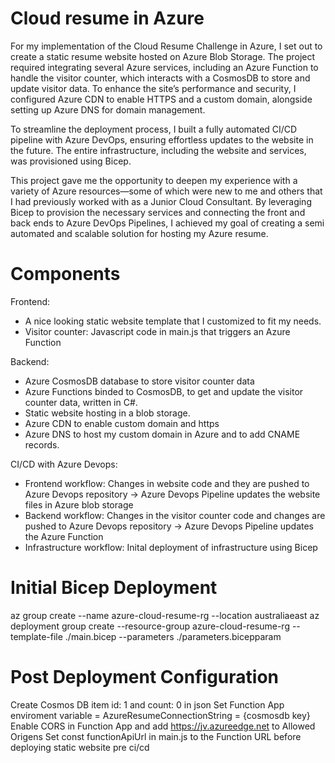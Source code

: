 # Cloud resume in Azure
For my implementation of the Cloud Resume Challenge in Azure, I set out to create a static resume website hosted on Azure Blob Storage. The project required integrating several Azure services, including an Azure Function to handle the visitor counter, which interacts with a CosmosDB to store and update visitor data. To enhance the site’s performance and security, I configured Azure CDN to enable HTTPS and a custom domain, alongside setting up Azure DNS for domain management.

To streamline the deployment process, I built a fully automated CI/CD pipeline with Azure DevOps, ensuring effortless updates to the website in the future. The entire infrastructure, including the website and services, was provisioned using Bicep.

This project gave me the opportunity to deepen my experience with a variety of Azure resources—some of which were new to me and others that I had previously worked with as a Junior Cloud Consultant. By leveraging Bicep to provision the necessary services and connecting the front and back ends to Azure DevOps Pipelines, I achieved my goal of creating a semi automated and scalable solution for hosting my Azure resume.

# Components
Frontend:
- A nice looking static website template that I customized to fit my needs.
- Visitor counter: Javascript code in main.js that triggers an Azure Function

Backend:
- Azure CosmosDB database to store visitor counter data
- Azure Functions binded to CosmosDB, to get and update the visitor counter data, written in C#.
- Static website hosting in a blob storage.
- Azure CDN to enable custom domain and https
- Azure DNS to host my custom domain in Azure and to add CNAME records.

CI/CD with Azure Devops:
- Frontend workflow: Changes in website code and they are pushed to Azure Devops repository -> Azure Devops Pipeline updates the website files in Azure blob storage
- Backend workflow: Changes in the visitor counter code and changes are pushed to Azure Devops repository -> Azure Devops Pipeline updates the Azure Function
- Infrastructure workflow: Inital deployment of infrastructure using Bicep

# Initial Bicep Deployment
az group create --name azure-cloud-resume-rg --location australiaeast
az deployment group create --resource-group azure-cloud-resume-rg --template-file ./main.bicep --parameters ./parameters.bicepparam

# Post Deployment Configuration
Create Cosmos DB item id: 1 and count: 0 in json
Set Function App enviroment variable = AzureResumeConnectionString = {cosmosdb key}
Enable CORS in Function App and add https://jv.azureedge.net to Allowed Origens
Set const functionApiUrl in main.js to the Function URL before deploying static website pre ci/cd
